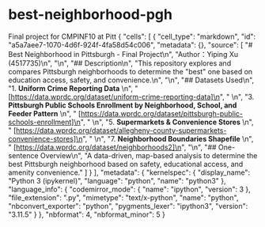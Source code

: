 # best-neighborhood-pgh
Final project for CMPINF10 at Pitt
{
 "cells": [
  {
   "cell_type": "markdown",
   "id": "a5a7aee7-1070-4d6f-924f-4fa58d54c006",
   "metadata": {},
   "source": [
    "# Best Neighborhood in Pittsburgh - Final Project\n",
    "Author：Yiping Xu (4517735)\n",
    "\n",
    "## Description\n",
    "This repository explores and compares Pittsburgh neighborhoods to determine the \"best\" one based on education access, safety, and convenience.\n",
    "\n",
    "## Datasets Used\n",
    "1. **Uniform Crime Reporting Data**  \n",
    "   [https://data.wprdc.org/dataset/uniform-crime-reporting-data]\n",
    "   \n",
    "3. **Pittsburgh Public Schools Enrollment by Neighborhood, School, and Feeder Pattern**  \n",
    "   [https://data.wprdc.org/dataset/pittsburgh-public-schools-enrollment]\n",
    "   \n",
    "5. **Supermarkets & Convenience Stores**  \n",
    "   [https://data.wprdc.org/dataset/allegheny-county-supermarkets-convenience-stores]\n",
    "   \n",
    "7. **Neighborhood Boundaries Shapefile**  \n",
    "   [https://data.wprdc.org/dataset/neighborhoods2]\n",
    "\n",
    "## One-sentence Overview\n",
    "A data-driven, map-based analysis to determine the best Pittsburgh neighborhood based on safety, educational access, and amenity convenience."
   ]
  }
 ],
 "metadata": {
  "kernelspec": {
   "display_name": "Python 3 (ipykernel)",
   "language": "python",
   "name": "python3"
  },
  "language_info": {
   "codemirror_mode": {
    "name": "ipython",
    "version": 3
   },
   "file_extension": ".py",
   "mimetype": "text/x-python",
   "name": "python",
   "nbconvert_exporter": "python",
   "pygments_lexer": "ipython3",
   "version": "3.11.5"
  }
 },
 "nbformat": 4,
 "nbformat_minor": 5
}
